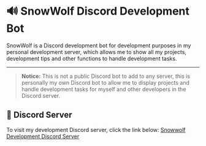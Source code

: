 # 🔊 SnowWolf Discord Development Bot

SnowWolf is a Discord development bot for development purposes in my personal development server, which allows me to show all my projects, development tips and other functions to handle development tasks.

---

> **Notice:** This is not a public Discord bot to add to any server, this is personally my own Discord bot to allow me to display projects and handle development tasks for myself and other developers in the Discord server.

##  🔐 Discord Server
To visit my development Discord server, click the link below:
[Snowwolf Development Discord Server](https://discord.gg/fs4nnpdn3f)
